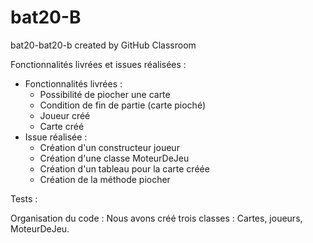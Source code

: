 # bat20-B
bat20-bat20-b created by GitHub Classroom

Fonctionnalités livrées et issues réalisées : 
- Fonctionnalités livrées :
    - Possibilité de piocher une carte
    - Condition de fin de partie (carte pioché)
    - Joueur créé 
    - Carte créé 
- Issue réalisée :
    - Création d'un constructeur joueur
    - Création d'une classe MoteurDeJeu
    - Création d'un tableau pour la carte créée
    - Création de la méthode piocher  

Tests :



Organisation du code :
Nous avons créé trois classes : Cartes, joueurs, MoteurDeJeu.